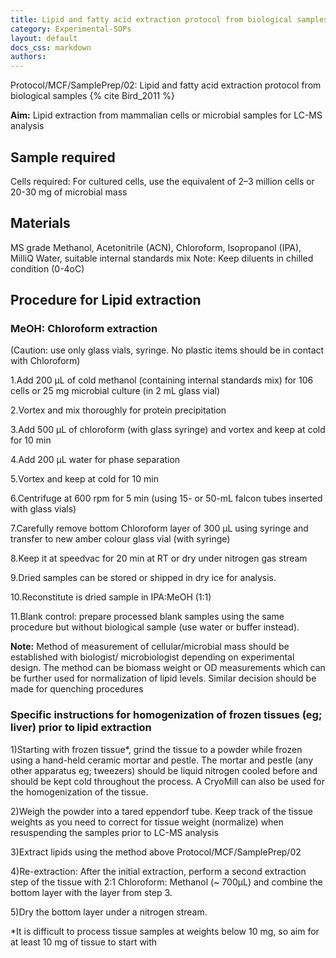 ```yaml
---
title: Lipid and fatty acid extraction protocol from biological samples
category: Experimental-SOPs
layout: default
docs_css: markdown
authors:
---
```


Protocol/MCF/SamplePrep/02: Lipid and fatty acid extraction protocol from biological samples {% cite Bird_2011 %}

**Aim:** Lipid extraction from mammalian cells or microbial samples for LC-MS analysis 

## Sample required
Cells required: For cultured cells, use the equivalent of 2–3 million cells or 20-30 mg of microbial mass 

## Materials
MS grade Methanol, Acetonitrile (ACN), Chloroform, Isopropanol (IPA), MilliQ Water, suitable internal standards mix
Note: Keep diluents in chilled condition (0-4oC)

## Procedure for Lipid extraction
### MeOH: Chloroform extraction
(Caution: use only glass vials, syringe.  No plastic items should be in contact with Chloroform)

1.Add 200 µL of cold methanol (containing internal standards mix) for 106 cells or 25 mg microbial culture (in 2 mL glass vial)

2.Vortex and mix thoroughly for protein precipitation 

3.Add 500 µL of chloroform (with glass syringe) and vortex and keep at cold for 10 min 

4.Add 200 µL water for phase separation 

5.Vortex and keep at cold for 10 min

6.Centrifuge at 600 rpm for 5 min (using 15- or 50-mL falcon tubes inserted with glass vials)

7.Carefully remove bottom Chloroform layer of 300 µL using syringe and transfer to new amber colour glass vial (with syringe)

8.Keep it at speedvac for 20 min at RT or dry under nitrogen gas stream 

9.Dried samples can be stored or shipped in dry ice for analysis.

10.Reconstitute is dried sample in IPA:MeOH (1:1)

11.Blank control: prepare processed blank samples using the same procedure but without biological sample (use water or buffer instead).


**Note:** Method of measurement of cellular/microbial mass should be established with biologist/ microbiologist depending on experimental design. The method can be biomass weight or OD measurements which can be further used for normalization of lipid levels. Similar decision should be made for quenching procedures

### Specific instructions for homogenization of frozen tissues (eg; liver) prior to lipid extraction 
1)Starting with frozen tissue*, grind the tissue to a powder while frozen using a hand-held ceramic mortar and pestle. The mortar and pestle (any other apparatus eg; tweezers)  should be liquid nitrogen cooled before and should be kept cold throughout the process. A CryoMill can also be used for the homogenization of the tissue. 

2)Weigh the powder into a tared eppendorf tube. Keep track of the tissue weights as you need to correct for tissue weight (normalize) when resuspending the samples prior to LC-MS analysis

3)Extract lipids using the method above Protocol/MCF/SamplePrep/02 

4)Re-extraction: After the initial extraction, perform a second extraction step of the tissue with 2:1 Chloroform: Methanol (~ 700μL) and combine the bottom layer with the layer from step 3. 

5)Dry the bottom layer under a nitrogen stream.

*It is difficult to process tissue samples at weights below 10 mg, so aim for at least 10 mg of tissue to start with 









